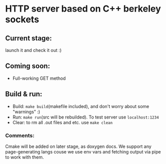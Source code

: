 <h1>HTTP server based on C++ berkeley sockets</h1>
<h2>Current stage:</h2>
<p>launch it and check it out :)</p>

<h2>Coming soon:</h2>
<ul><li>Full-working GET method</li></ul>
    
<h2>Build & run:</h2>
<ul><li>Build: <code>make build</code>(makefile included), and don't worry about some "warnings" :)</li>
<li>Run: <code>make run</code>(src will be rebuilded). To test server use <code>localhost:1234</code></li>
<li>Clear: to rm all .out files and etc. use <code>make clean</code></li></ul>

<h3>Comments:</h3>
<p>Cmake will be added on later stage, as doxygen docs. We support any page-generating langs couse we use env vars and fetching output via pipe to work with them. </p>
